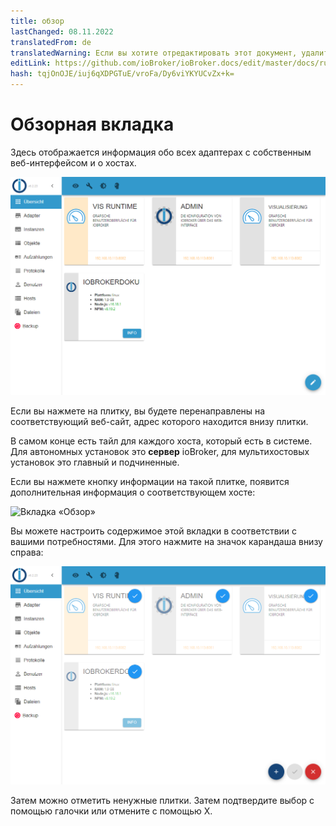 ```yaml
---
title: обзор
lastChanged: 08.11.2022
translatedFrom: de
translatedWarning: Если вы хотите отредактировать этот документ, удалите поле «translationFrom», в противном случае этот документ будет снова автоматически переведен
editLink: https://github.com/ioBroker/ioBroker.docs/edit/master/docs/ru/admin/overview.md
hash: tqjOnOJE/iuj6qXDPGTuE/vroFa/Dy6viYKYUCvZx+k=
---
```

# Обзорная вкладка
Здесь отображается информация обо всех адаптерах с собственным веб-интерфейсом и о хостах.

![Вкладка «Обзор»](../../de/admin/media/ADMIN_Uebersicht.png)

Если вы нажмете на плитку, вы будете перенаправлены на соответствующий веб-сайт, адрес которого находится внизу плитки.

В самом конце есть тайл для каждого хоста, который есть в системе. Для автономных установок это **сервер** ioBroker, для мультихостовых установок это главный и подчиненные.

Если вы нажмете кнопку информации на такой плитке, появится дополнительная информация о соответствующем хосте:

![Вкладка «Обзор»](../../de/admin/media/ADMIN_Uebersicht_host.png)

Вы можете настроить содержимое этой вкладки в соответствии с вашими потребностями. Для этого нажмите на значок карандаша внизу справа:

![Вкладка «Обзор»](../../de/admin/media/ADMIN_Uebersicht_edit.png)

Затем можно отметить ненужные плитки. Затем подтвердите выбор с помощью галочки или отмените с помощью X.